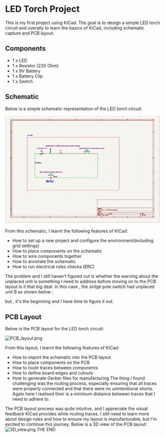 # LED Torch Project
This is my first project using KiCad. The goal is to design a simple LED torch circuit and overally to learn the basics of KiCad, including schematic capture and PCB layout.
## Components
- 1 x LED
- 1 x Resistor (220 Ohm)
- 1 x 9V Battery
- 1 x Battery Clip
- 1 x Switch
## Schematic
Below is a simple schematic representation of the LED torch circuit:

![Schematic.png](https://github.com/plochoidysis-ojwege/PCB-design-Projects/blob/main/Learning%20and%20desmistifyng%20KiCad%20first/KiCAD%20like%20a%20pro%201/PRJ%201%20-%20LED%20TORCH/Prj%201%20-%20LED%20%20files/Photos/LED%20Torch%20schematic.png)

From this schematic, I learnt the following features of KiCad:
- How to set up a new project and configure the environment(including grid settings)
- How to place components on the schematic
- How to wire components together
- How to annotate the schematic
- How to run electrical rules checks (ERC)

The problem and I still haven't figured out is whether the warning about the unplaced unit is something I need to address before moving on to the PCB layout.Is it that big deal. In this case , the sinlge pole switch had unplaced unit B as shown below :

but , it's the beginning and I have time to figure it out.

## PCB Layout
Below is the PCB layout for the LED torch circuit:

![PCB_layout.png](PCB_layout.png)

From this layout, I learnt the following features of KiCad:
- How to import the schematic into the PCB layout
- How to place components on the PCB
- How to route traces between components
- How to define board edges and cutouts
- How to generate Gerber files for manufacturing
The thing I found challenging was the routing process, especially ensuring that all traces were properly connected and that there were no unintentional shorts. Again here I realised their is a minimum distance between traces that I need to adhere to.

The PCB layout process was quite intuitive, and I appreciate the visual feedback KiCad provides while routing traces. I still need to learn more about design rules and how to ensure my layout is manufacturable, but I'm excited to continue this journey.
Below is a 3D view of the PCB layout:
![3D_view.png](3D_view.png)
THE END
